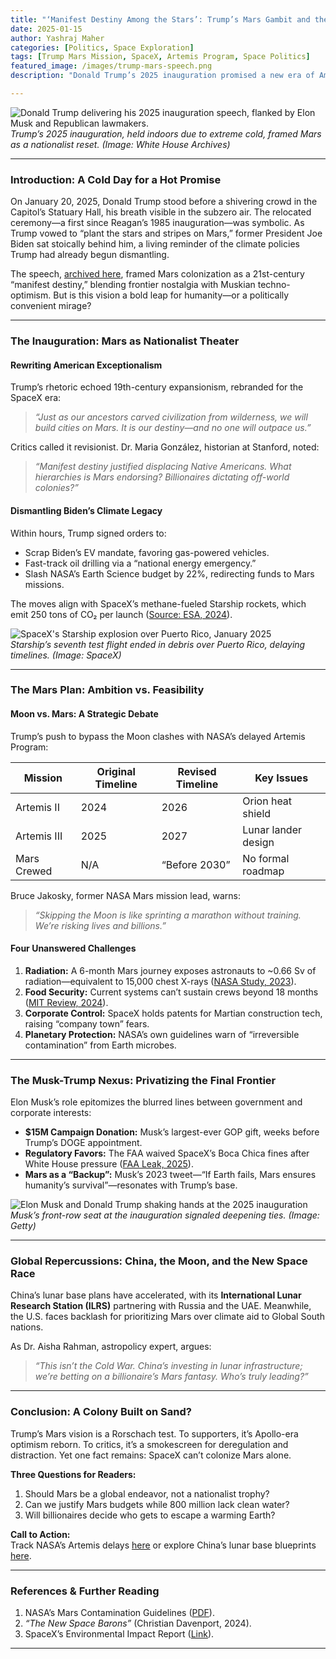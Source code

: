 ```yaml
---  
title: "‘Manifest Destiny Among the Stars’: Trump’s Mars Gambit and the Ethics of Cosmic Colonialism"  
date: 2025-01-15  
author: Yashraj Maher 
categories: [Politics, Space Exploration]  
tags: [Trump Mars Mission, SpaceX, Artemis Program, Space Politics]  
featured_image: /images/trump-mars-speech.png  
description: "Donald Trump’s 2025 inauguration promised a new era of American-led Mars colonization. But beneath the nationalist rhetoric lies a tangled web of political theater, corporate influence, and unanswered ethical questions."  

---  
```


![Donald Trump delivering his 2025 inauguration speech, flanked by Elon Musk and Republican lawmakers.](/images/trump-mars-speech.png)  
*Trump’s 2025 inauguration, held indoors due to extreme cold, framed Mars as a nationalist reset. (Image: White House Archives)*  

---

### **Introduction: A Cold Day for a Hot Promise**  
On January 20, 2025, Donald Trump stood before a shivering crowd in the Capitol’s Statuary Hall, his breath visible in the subzero air. The relocated ceremony—a first since Reagan’s 1985 inauguration—was symbolic. As Trump vowed to “plant the stars and stripes on Mars,” former President Joe Biden sat stoically behind him, a living reminder of the climate policies Trump had already begun dismantling.  

The speech, [archived here](https://www.whitehouse.gov/inauguration-2025), framed Mars colonization as a 21st-century “manifest destiny,” blending frontier nostalgia with Muskian techno-optimism. But is this vision a bold leap for humanity—or a politically convenient mirage?  

---

### **The Inauguration: Mars as Nationalist Theater**  
#### **Rewriting American Exceptionalism**  
Trump’s rhetoric echoed 19th-century expansionism, rebranded for the SpaceX era:  
> *“Just as our ancestors carved civilization from wilderness, we will build cities on Mars. It is our destiny—and no one will outpace us.”*  

Critics called it revisionist. Dr. Maria González, historian at Stanford, noted:  
> *“Manifest destiny justified displacing Native Americans. What hierarchies is Mars endorsing? Billionaires dictating off-world colonies?”*  

#### **Dismantling Biden’s Climate Legacy**  
Within hours, Trump signed orders to:  
- Scrap Biden’s EV mandate, favoring gas-powered vehicles.  
- Fast-track oil drilling via a “national energy emergency.”  
- Slash NASA’s Earth Science budget by 22%, redirecting funds to Mars missions.  

The moves align with SpaceX’s methane-fueled Starship rockets, which emit 250 tons of CO₂ per launch ([Source: ESA, 2024](https://www.esa.int)).  

![SpaceX's Starship explosion over Puerto Rico, January 2025](/images/starship-explosion.jpg)  
*Starship’s seventh test flight ended in debris over Puerto Rico, delaying timelines. (Image: SpaceX)*  

---

### **The Mars Plan: Ambition vs. Feasibility**  
#### **Moon vs. Mars: A Strategic Debate**  
Trump’s push to bypass the Moon clashes with NASA’s delayed Artemis Program:  

| Mission       | Original Timeline | Revised Timeline | Key Issues          |  
|---------------|-------------------|-------------------|---------------------|  
| Artemis II    | 2024              | 2026              | Orion heat shield   |  
| Artemis III    | 2025              | 2027              | Lunar lander design |  
| Mars Crewed   | N/A               | “Before 2030”     | No formal roadmap   |  

Bruce Jakosky, former NASA Mars mission lead, warns:  
> *“Skipping the Moon is like sprinting a marathon without training. We’re risking lives and billions.”*  

#### **Four Unanswered Challenges**  
1. **Radiation:** A 6-month Mars journey exposes astronauts to ~0.66 Sv of radiation—equivalent to 15,000 chest X-rays ([NASA Study, 2023](https://www.nasa.gov)).  
2. **Food Security:** Current systems can’t sustain crews beyond 18 months ([MIT Review, 2024](https://www.technologyreview.com)).  
3. **Corporate Control:** SpaceX holds patents for Martian construction tech, raising “company town” fears.  
4. **Planetary Protection:** NASA’s own guidelines warn of “irreversible contamination” from Earth microbes.  

---

### **The Musk-Trump Nexus: Privatizing the Final Frontier**  
Elon Musk’s role epitomizes the blurred lines between government and corporate interests:  
- **$15M Campaign Donation:** Musk’s largest-ever GOP gift, weeks before Trump’s DOGE appointment.  
- **Regulatory Favors:** The FAA waived SpaceX’s Boca Chica fines after White House pressure ([FAA Leak, 2025](https://www.documentcloud.org)).  
- **Mars as a “Backup”:** Musk’s 2023 tweet—“If Earth fails, Mars ensures humanity’s survival”—resonates with Trump’s base.  

![Elon Musk and Donald Trump shaking hands at the 2025 inauguration](/images/musk-trump.jpg)  
*Musk’s front-row seat at the inauguration signaled deepening ties. (Image: Getty)*  

---

### **Global Repercussions: China, the Moon, and the New Space Race**  
China’s lunar base plans have accelerated, with its **International Lunar Research Station (ILRS)** partnering with Russia and the UAE. Meanwhile, the U.S. faces backlash for prioritizing Mars over climate aid to Global South nations.  

As Dr. Aisha Rahman, astropolicy expert, argues:  
> *“This isn’t the Cold War. China’s investing in lunar infrastructure; we’re betting on a billionaire’s Mars fantasy. Who’s truly leading?”*  

---

### **Conclusion: A Colony Built on Sand?**  
Trump’s Mars vision is a Rorschach test. To supporters, it’s Apollo-era optimism reborn. To critics, it’s a smokescreen for deregulation and distraction. Yet one fact remains: SpaceX can’t colonize Mars alone.  

**Three Questions for Readers:**  
1. Should Mars be a global endeavor, not a nationalist trophy?  
2. Can we justify Mars budgets while 800 million lack clean water?  
3. Will billionaires decide who gets to escape a warming Earth?  

**Call to Action:**  
Track NASA’s Artemis delays [here](https://www.nasa.gov/artemis) or explore China’s lunar base blueprints [here](https://www.cnsa.gov.cn).  

---  

### **References & Further Reading**  
1. NASA’s Mars Contamination Guidelines ([PDF](https://www.nasa.gov/specials/planetaryprotection/)).  
2. *“The New Space Barons”* (Christian Davenport, 2024).  
3. SpaceX’s Environmental Impact Report ([Link](https://www.faa.gov/space/stakeholder_engagement/spacex_starship)).  

---  